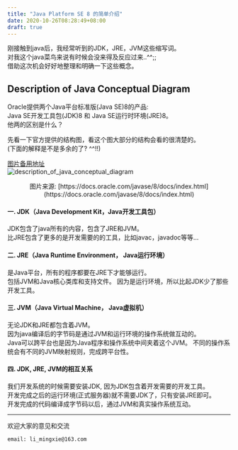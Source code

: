 ```yaml
---
title: "Java Platform SE 8 的简单介绍"
date: 2020-10-26T08:28:49+08:00
draft: true
---
```


刚接触到java后，我经常听到的JDK，JRE，JVM这些缩写词。  
对我这个java菜鸟来说有时候会没来得及反应过来..^^;;    
借助这次机会好好地整理和明确一下这些概念。  

## **Description of Java Conceptual Diagram**  
Oracle提供两个Java平台标准版(Java SE)8的产品:  
Java SE开发工具包(JDK)8 和 Java SE运行时环境(JRE)8。  
他两的区别是什么？  

先看一下官方提供的结构图，看这个图大部分的结构会看的很清楚的。  
(下面的解释是不是多余的了? ^^!!)  

[图片备用地址](https://limingxie.github.io/images/java/jvm/description_of_java_conceptual_diagram.png)  
![description_of_java_conceptual_diagram](https://mingxie-blog.oss-cn-beijing.aliyuncs.com/image/java/description_of_java_conceptual_diagram.png)  
<div align='center' >图片来源: [https://docs.oracle.com/javase/8/docs/index.html](https://docs.oracle.com/javase/8/docs/index.html)</div>

#### **一. JDK（Java Development Kit，Java开发工具包）**  
JDK包含了java所有的内容，包含了JRE和JVM。  
比JRE包含了更多的是开发需要的的工具，比如javac，javadoc等等...

#### **二. JRE（Java Runtime Environment， Java运行环境）** 
是Java平台，所有的程序都要在JRE下才能够运行。  
包括JVM和Java核心类库和支持文件。 
因为是运行环境，所以比起JDK少了那些开发工具。  

#### **三. JVM（Java Virtual Machine， Java虚拟机）** 
无论JDK和JRE都包含着JVM。  
因为java编译后的字节码是通过JVM和运行环境的操作系统做互动的。  
Java可以跨平台也是因为Java程序和操作系统中间夹着这个JVM。
不同的操作系统会有不同的JVM映射规则，完成跨平台性。

#### **四. JDK, JRE, JVM的相互关系** 
我们开发系统的时候需要安装JDK, 因为JDK包含着开发需要的开发工具。  
开发完成之后的运行环境(正式服务器)就不需要JDK了，只有安装JRE即可。  
开发完成的代码编译成字节码以后，通过JVM和真实操作系统互动。  

----------------------------------------------
欢迎大家的意见和交流

`email: li_mingxie@163.com`